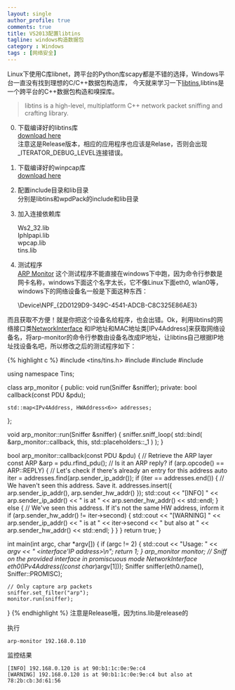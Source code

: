 ```yaml
---
layout: single
author_profile: true
comments: true
title: VS2013配置libtins
tagline: windows构造数据包
category : Windows
tags : [网络安全]
---
```


Linux下使用C库libnet，跨平台的Python库scapy都是不错的选择，Windows平台一直没有找到理想的C/C++数据包构造库，
今天就来学习一下[libtins](http://libtins.github.io/),libtins是一个跨平台的C++数据包构造和嗅探库。

> libtins is a high-level, multiplatform C++ network packet sniffing and crafting library.

0. 下载编译好的libtins库  
[download here](http://libtins.github.io/download/binary/windows/libtins-latest-win32.zip)   
注意这是Release版本，相应的应用程序也应该是Relase，否则会出现_ITERATOR_DEBUG_LEVEL连接错误。  

1. 下载编译好的winpcap库  
[download here](http://www.winpcap.org/install/bin/WpdPack_4_1_2.zip)  

2. 配置include目录和lib目录  
分别是libtins和wpdPack的include和lib目录  

3. 加入连接依赖库   

    Ws2_32.lib  
    Iphlpapi.lib  
    wpcap.lib  
    tins.lib  
    
4. 测试程序   
[ARP Monitor](http://libtins.github.io/examples/arp-monitor/)
这个测试程序不能直接在windows下中跑，因为命令行参数是网卡名称，windows下面这个名字太长，它不像Linux下面eth0, wlan0等，windows下的网络设备名一般是下面这种东西：

    \Device\NPF_{2D0129D9-349C-4541-ADCB-C8C325E86AE3}

而且获取不方便！就是你把这个设备名给程序，也会出错。Ok，利用libtins的网络接口类[NetworkInterface](http://libtins.github.io/tutorial/#ifaces)
和IP地址和MAC地址类[IPv4Address]来获取网络设备名，将arp-monitor的命令行参数由设备名改成IP地址，让libtins自己根据IP地址找设备名吧，所以修改之后的测试程序如下：

{% highlight c %}
#include <tins/tins.h>
#include <map>
#include <iostream>
#include <functional>

using namespace Tins;

class arp_monitor {
public:
	void run(Sniffer &sniffer);
private:
	bool callback(const PDU &pdu);

	std::map<IPv4Address, HWAddress<6>> addresses;
};

void arp_monitor::run(Sniffer &sniffer)
{
	sniffer.sniff_loop(
		std::bind(
		&arp_monitor::callback,
		this,
		std::placeholders::_1
		)
		);
}

bool arp_monitor::callback(const PDU &pdu)
{
	// Retrieve the ARP layer
	const ARP &arp = pdu.rfind_pdu<ARP>();
	// Is it an ARP reply?
	if (arp.opcode() == ARP::REPLY) {
		// Let's check if there's already an entry for this address
		auto iter = addresses.find(arp.sender_ip_addr());
		if (iter == addresses.end()) {
			// We haven't seen this address. Save it.
			addresses.insert({ arp.sender_ip_addr(), arp.sender_hw_addr() });
			std::cout << "[INFO] " << arp.sender_ip_addr() << " is at "
				<< arp.sender_hw_addr() << std::endl;
		}
		else {
			// We've seen this address. If it's not the same HW address, inform it
			if (arp.sender_hw_addr() != iter->second) {
				std::cout << "[WARNING] " << arp.sender_ip_addr() << " is at "
					<< iter->second << " but also at " << arp.sender_hw_addr()
					<< std::endl;
			}
		}
	}
	return true;
}

int main(int argc, char *argv[])
{
	if (argc != 2) {
		std::cout << "Usage: " << *argv << " <interface'IP address>\n";
		return 1;
	}
	arp_monitor monitor;
	// Sniff on the provided interface in promiscuous mode
	NetworkInterface eth0(IPv4Address((const char*)argv[1])); 
	Sniffer sniffer(eth0.name(), Sniffer::PROMISC);

	// Only capture arp packets
	sniffer.set_filter("arp");
	monitor.run(sniffer);
}
{% endhighlight %}
注意是Release哦，因为tins.lib是release的

执行 

    arp-monitor 192.168.0.110

监控结果

    [INFO] 192.168.0.120 is at 90:b1:1c:0e:9e:c4
    [WARNING] 192.168.0.120 is at 90:b1:1c:0e:9e:c4 but also at 78:2b:cb:3d:61:56
